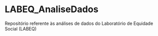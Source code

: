 # LABEQ_AnaliseDados
 Repositório referente às análises de dados do Laboratório de Equidade Social (LABEQ)
